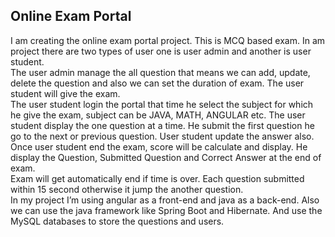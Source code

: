 <h2>Online Exam Portal</h2> 
I am creating the online exam portal project. This is MCQ based exam. In am project there are two types of user one is user admin and another is user student.<br>
The user admin manage the all question that means we can add, update, delete the question and also we can set the duration of exam. The user student will give the exam.<br>
The user student login the portal that time he select the subject for which he give the exam, subject can be JAVA, MATH, ANGULAR etc. The user student display the one question at a time. He submit the first question he go to the next or previous question. User student update the answer also. Once user student end the exam, score will be calculate and display. He display the Question, Submitted Question and Correct Answer at the end of exam.<br>
Exam will get automatically end if time is over. Each question submitted within 15 second otherwise it jump the another question. <br>
In my project I’m using angular as a front-end and java as a back-end. Also we can use the java framework like Spring Boot and Hibernate. And use the MySQL databases to store the questions and users.<br>

